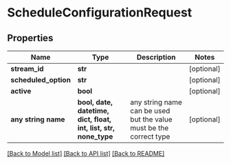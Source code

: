 # ScheduleConfigurationRequest


## Properties
Name | Type | Description | Notes
------------ | ------------- | ------------- | -------------
**stream_id** | **str** |  | [optional] 
**scheduled_option** | **str** |  | [optional] 
**active** | **bool** |  | [optional] 
**any string name** | **bool, date, datetime, dict, float, int, list, str, none_type** | any string name can be used but the value must be the correct type | [optional]

[[Back to Model list]](../README.md#documentation-for-models) [[Back to API list]](../README.md#documentation-for-api-endpoints) [[Back to README]](../README.md)



